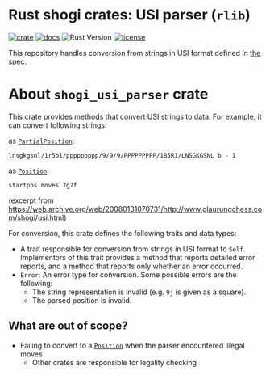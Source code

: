 # Rust shogi crates: USI parser (`rlib`)
[![crate](https://img.shields.io/crates/v/shogi_usi_parser)](https://crates.io/crates/shogi_usi_parser)
[![docs](https://docs.rs/shogi_usi_parser/badge.svg)](https://docs.rs/shogi_usi_parser)
![Rust Version](https://img.shields.io/badge/rustc-1.60+-blue.svg)
[![license](https://img.shields.io/badge/license-MIT-blue.svg)](https://opensource.org/licenses/mit-license.php)

This repository handles conversion from strings in USI format defined in [the spec](https://web.archive.org/web/20080131070731/http://www.glaurungchess.com/shogi/usi.html).

# About `shogi_usi_parser` crate
This crate provides methods that convert USI strings to data. For example, it can convert following strings:

as [`PartialPosition`][PartialPosition]:
```text
lnsgkgsnl/1r5b1/ppppppppp/9/9/9/PPPPPPPPP/1B5R1/LNSGKGSNL b - 1
```

as [`Position`][Position]:
```text
startpos moves 7g7f
```
(excerpt from <https://web.archive.org/web/20080131070731/http://www.glaurungchess.com/shogi/usi.html>)

For conversion, this crate defines the following traits and data types:

- A trait responsible for conversion from strings in USI format to `Self`.
  Implementors of this trait provides a method that reports detailed error reports, and a method that reports only whether an error occurred.
- `Error`: An error type for conversion. Some possible errors are the following:
  + The string representation is invalid (e.g. `9j` is given as a square).
  + The parsed position is invalid.

## What are out of scope?
- Failing to convert to a [`Position`][Position] when the parser encountered illegal moves
  + Other crates are responsible for legality checking

[PartialPosition]: https://docs.rs/shogi_core/latest/shogi_core/struct.PartialPosition.html
[Position]: https://docs.rs/shogi_core/latest/shogi_core/struct.Position.html
